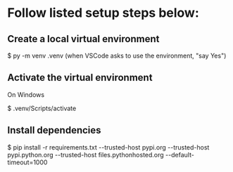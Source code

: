 # Follow listed setup steps below:

## Create a local virtual environment

 $ py -m venv .venv (when VSCode asks to use the environment, "say Yes")

## Activate the virtual environment

  On Windows 
  
  $ .venv/Scripts/activate

## Install dependencies

  $ pip install -r requirements.txt --trusted-host pypi.org --trusted-host pypi.python.org --trusted-host files.pythonhosted.org --default-timeout=1000
